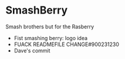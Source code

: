 # SmashBerry
Smash brothers but for the Rasberry
- Fist smashing berry: logo idea
- FUACK READMEFILE CHANGE#900231230
- Dave's commit